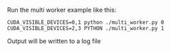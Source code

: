 Run the multi worker example like this:

```
CUDA_VISIBLE_DEVICES=0,1 python ./multi_worker.py 0
CUDA_VISIBLE_DEVICES=2,3 PYTHON ./multi_worker.py 1
```

Output will be written to a log file
